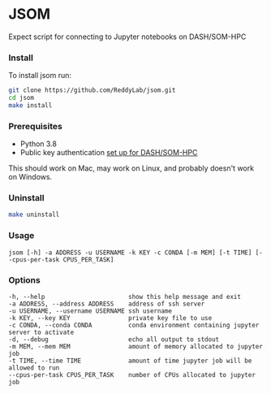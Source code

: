 
# JSOM
Expect script for connecting to Jupyter notebooks on DASH/SOM-HPC

### Install

To install jsom run:

```sh
git clone https://github.com/ReddyLab/jsom.git
cd jsom
make install
```

### Prerequisites

* Python 3.8
* Public key authentication [set up for DASH/SOM-HPC](https://github.com/ReddyLab/jsom/wiki/Setting-up-a-SOM-HPC-account-to-use-public-key-authentication)

This should work on Mac, may work on Linux, and probably doesn't work on Windows.

### Uninstall

```sh
make uninstall
```

### Usage

    jsom [-h] -a ADDRESS -u USERNAME -k KEY -c CONDA [-m MEM] [-t TIME] [--cpus-per-task CPUS_PER_TASK]

### Options

    -h, --help                       show this help message and exit
    -a ADDRESS, --address ADDRESS    address of ssh server
    -u USERNAME, --username USERNAME ssh username
    -k KEY, --key KEY                private key file to use
    -c CONDA, --conda CONDA          conda environment containing jupyter server to activate
    -d, --debug                      echo all output to stdout
    -m MEM, --mem MEM                amount of memory allocated to jupyter job
    -t TIME, --time TIME             amount of time jupyter job will be allowed to run
    --cpus-per-task CPUS_PER_TASK    number of CPUs allocated to jupyter job
